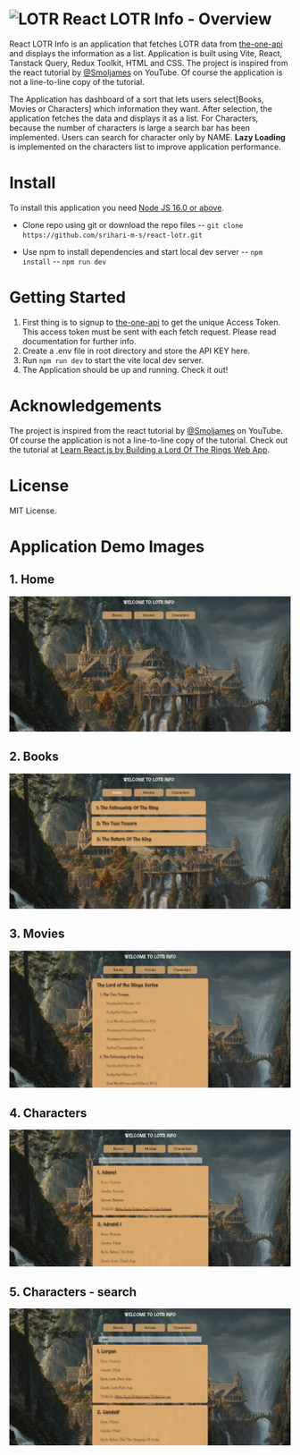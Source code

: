 # ![LOTR](https://github.com/srihari-m-s/react-lotr/blob/master/src/assets/lord-of-the-rings-logo-image_64x64.ico?raw=true)        React LOTR Info - Overview

React LOTR Info is an application that fetches LOTR data from [the-one-api](https://the-one-api.dev/) and displays the information as a list. Application is built using Vite, React, Tanstack Query, Redux Toolkit, HTML and CSS. The project is inspired from the react tutorial by [@Smoljames](https://www.youtube.com/@Smoljames) on YouTube. Of course the application is not a line-to-line copy of the tutorial. 

The Application has dashboard of a sort that lets users select[Books, Movies or Characters] which information they want. After selection, the application fetches the data and displays it as a list. For Characters, because the number of characters is large a search bar has been implemented. Users can search for character only by NAME.
**Lazy Loading** is implemented on the characters list to improve application performance.

# Install

To install this application you need [Node JS 16.0 or above](https://nodejs.org/en/download/).
- Clone repo using git or download the repo files
-- ``git clone https://github.com/srihari-m-s/react-lotr.git``

- Use npm to install dependencies and start local dev server
-- ``npm install``
-- ``npm run dev``

# Getting Started

1. First thing is to signup to [the-one-api](https://the-one-api.dev/) to get the unique Access Token. This access token must be sent with each fetch request. Please read documentation for further info. 
2. Create a .env file in root directory and store the API KEY here.
3. Run ``npm run dev`` to start the vite local dev server.
4. The Application should be up and running. Check it out!

# Acknowledgements


The project is inspired from the react tutorial by [@Smoljames](https://www.youtube.com/@Smoljames) on YouTube. Of course the application is not a line-to-line copy of the tutorial. Check out the tutorial at [Learn React.js by Building a Lord Of The Rings Web App](https://youtu.be/hRlujM-sycg).

# License

MIT License.

# Application Demo Images
## 1. Home
![Home](https://github.com/srihari-m-s/react-lotr/blob/master/images/Home.jpg?raw=true)

## 2. Books
![Books](https://github.com/srihari-m-s/react-lotr/blob/master/images/Books.jpg?raw=true)

## 3. Movies
![Movies](https://github.com/srihari-m-s/react-lotr/blob/master/images/Movies.jpg?raw=true)

## 4. Characters
![Characters](https://github.com/srihari-m-s/react-lotr/blob/master/images/Characters.jpg?raw=true)

## 5. Characters - search
![Characters](https://github.com/srihari-m-s/react-lotr/blob/master/images/Char-search.jpg?raw=true)